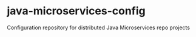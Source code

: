 # java-microservices-config

Configuration repository for distributed Java Microservices repo projects
